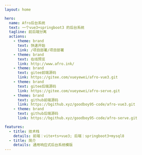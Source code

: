 ```yaml
---
layout: home

hero:
  name: Afro后台系统
  text: 一个vue3+springboot3 的后台系统
  tagline: 前后端分离
  actions:
    - theme: brand
      text: 快速开始
      link: /项目部署/项目部署
    - theme: brand
      text: 在线预览
      link: http://www.afro.ink/
    - theme: brand
      text: gitee前端源码
      link: https://gitee.com/xueyewei/afro-vue3.git
    - theme: brand
      text: gitee后端源码
      link: https://gitee.com/xueyewei/afro-serve.git
    - theme: brand
      text: github前端源码
      link: https://bgithub.xyz/goodboy95-code/afro-vue3.git
    - theme: brand
      text: github后端源码
      link: https://bgithub.xyz/goodboy95-code/afro-serve.git

features:
  - title: 技术栈
    details: 前端：vite+ts+vue3; 后端：springboot3+mysql8
  - title: 简介
    details: 通用响应式后台系统模版
---
```


